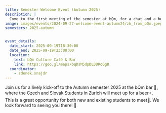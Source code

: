 ```yaml
---
title: Semester Welcome Event (Autumn 2025)
description: |
  Come to the first meeting of the semester at bQm, for a chat and a beer 🥳
image: images/events/2024-09-27-welcome-event-autumn24/zh_from_bQm.jpeg
semesters: 2025-autumn


event_details:
  date_start: 2025-09-19T18:30:00
  date_end: 2025-09-19T23:00:00
  location:
    text: bQm Culture Café & Bar
    link: https://goo.gl/maps/bqDsM5dpDLDDRoGg8
  coordinator:
    - zdenek.snajdr
---
```


Join us for a lively kick-off to the Autumn semester 2025 at the bQm bar 🍻, where the Czech and Slovak Students in Zurich will meet up for a beer⭐. This is a great opportunity for both new and existing students to meet🤝. We look forward to seeing you there! 🎉
